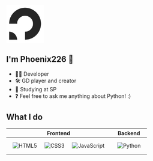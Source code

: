 <img src="phoenix226logo.png" alt="Phoenix226 logo" width="100"/>

## I'm Phoenix226 👋
- 🧑‍💻 Developer
- 🛠️ GD player and creator
- 📓 Studying at SP
- ❓ Feel free to ask me anything about Python! :)

## What I do
| Frontend | Backend |
| ----------- | ----------- |
| <img style="margin: 10px" src="https://upload.wikimedia.org/wikipedia/commons/thumb/6/61/HTML5_logo_and_wordmark.svg/195px-HTML5_logo_and_wordmark.svg.png" alt="HTML5" height="50"/><img style="margin: 10px" src="https://upload.wikimedia.org/wikipedia/commons/thumb/d/d5/CSS3_logo_and_wordmark.svg/180px-CSS3_logo_and_wordmark.svg.png" alt="CSS3" height="50"/><img style="margin: 10px" src="https://upload.wikimedia.org/wikipedia/commons/thumb/9/99/Unofficial_JavaScript_logo_2.svg/330px-Unofficial_JavaScript_logo_2.svg.png" alt="JavaScript" height="50"/> | <img style="margin: 10px" src="https://s3.dualstack.us-east-2.amazonaws.com/pythondotorg-assets/media/community/logos/python-logo-only.png" alt="Python" height="50"/> |

<!--
**Phoenix226gd/phoenix226gd** is a ✨ _special_ ✨ repository because its `README.md` (this file) appears on your GitHub profile.

Here are some ideas to get you started:

- 🔭 I’m currently working on ...
- 🌱 I’m currently learning ...
- 👯 I’m looking to collaborate on ...
- 🤔 I’m looking for help with ...
- 💬 Ask me about ...
- 📫 How to reach me: ...
- 😄 Pronouns: ...
- ⚡ Fun fact: ...
-->
